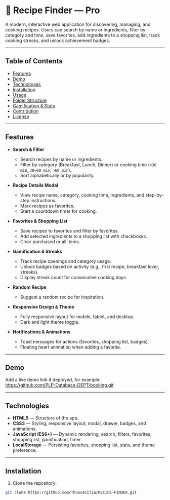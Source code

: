 # 🍳 Recipe Finder — Pro

A modern, interactive web application for discovering, managing, and cooking recipes. Users can search by name or ingredients, filter by category and time, save favorites, add ingredients to a shopping list, track cooking streaks, and unlock achievement badges.  

---

## Table of Contents

- [Features](#features)  
- [Demo](#demo)  
- [Technologies](#technologies)  
- [Installation](#installation)  
- [Usage](#usage)  
- [Folder Structure](#folder-structure)  
- [Gamification & Stats](#gamification--stats)  
- [Contribution](#contribution)  
- [License](#license)  

---

## Features

- **Search & Filter**  
  - Search recipes by name or ingredients.  
  - Filter by category (Breakfast, Lunch, Dinner) or cooking time (`<30 min`, `30–60 min`, `>60 min`).  
  - Sort alphabetically or by popularity.  

- **Recipe Details Modal**  
  - View recipe name, category, cooking time, ingredients, and step-by-step instructions.  
  - Mark recipes as favorites.  
  - Start a countdown timer for cooking.  

- **Favorites & Shopping List**  
  - Save recipes to favorites and filter by favorites.  
  - Add selected ingredients to a shopping list with checkboxes.  
  - Clear purchased or all items.  

- **Gamification & Streaks**  
  - Track recipe openings and category usage.  
  - Unlock badges based on activity (e.g., first recipe, breakfast lover, streaks).  
  - Display streak count for consecutive cooking days.  

- **Random Recipe**  
  - Suggest a random recipe for inspiration.  

- **Responsive Design & Theme**  
  - Fully responsive layout for mobile, tablet, and desktop.  
  - Dark and light theme toggle.  

- **Notifications & Animations**  
  - Toast messages for actions (favorites, shopping list, badges).  
  - Floating heart animation when adding a favorite.  

---

## Demo

Add a live demo link if deployed, for example:  
https://github.com/PLP-Database-DEPT/booking.git

---

## Technologies

- **HTML5** — Structure of the app.  
- **CSS3** — Styling, responsive layout, modal, drawer, badges, and animations.  
- **JavaScript (ES6+)** — Dynamic rendering, search, filters, favorites, shopping list, gamification, timer.  
- **LocalStorage** — Persisting favorites, shopping list, stats, and theme preference.  

---

## Installation

1. Clone the repository:

```bash
git clone https://github.com/Thuocecilia/RECIPE-FINDER.git
